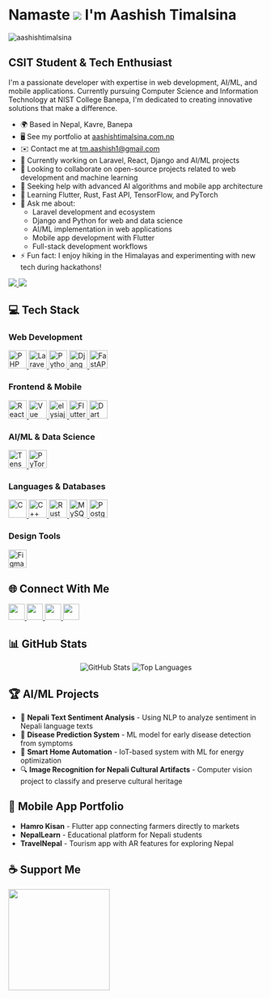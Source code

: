 # Namaste ![](https://user-images.githubusercontent.com/18350557/176309783-0785949b-9127-417c-8b55-ab5a4333674e.gif) I'm Aashish Timalsina

<p align="left"> 
    <img src="https://komarev.com/ghpvc/?username=aashishtimalsina&label=Profile%20views&color=0e75b6&style=flat" alt="aashishtimalsina" />
</p>

## CSIT Student & Tech Enthusiast

I'm a passionate developer with expertise in web development, AI/ML, and mobile applications. Currently pursuing Computer Science and Information Technology at NIST College Banepa, I'm dedicated to creating innovative solutions that make a difference.

* 🌍 Based in Nepal, Kavre, Banepa
* 🖥️ See my portfolio at [aashishtimalsina.com.np](http://aashishtimalsina.com.np)
* ✉️ Contact me at [tm.aashish1@gmail.com](mailto:tm.aashish1@gmail.com)
* 🔭 Currently working on Laravel, React, Django and AI/ML projects
* 👯 Looking to collaborate on open-source projects related to web development and machine learning
* 🤝 Seeking help with advanced AI algorithms and mobile app architecture
* 🌱 Learning Flutter, Rust, Fast API, TensorFlow, and PyTorch
* 💬 Ask me about:
  * Laravel development and ecosystem
  * Django and Python for web and data science
  * AI/ML implementation in web applications
  * Mobile app development with Flutter
  * Full-stack development workflows
* ⚡ Fun fact: I enjoy hiking in the Himalayas and experimenting with new tech during hackathons!

<a href="https://www.github.com/aashishtimalsina" target="_blank" rel="noreferrer">
    <img src="https://img.shields.io/github/followers/aashishtimalsina?logo=github&style=for-the-badge&color=facc15&labelColor=365314" />
</a>
<a href="https://www.twitter.com/@aashishtimi" target="_blank" rel="noreferrer">
    <img src="https://img.shields.io/twitter/follow/@aashishtimi?logo=github&style=for-the-badge&color=facc15&labelColor=365314"/>
</a>

## 💻 Tech Stack

### Web Development
<p align="left">
  <a href="https://www.php.net/" target="_blank" rel="noreferrer">
    <img src="https://raw.githubusercontent.com/danielcranney/readme-generator/main/public/icons/skills/php-colored.svg" width="36" height="36" alt="PHP" />
  </a>
  <a href="https://laravel.com/" target="_blank" rel="noreferrer">
    <img src="https://raw.githubusercontent.com/danielcranney/readme-generator/main/public/icons/skills/laravel-colored.svg" width="36" height="36" alt="Laravel" />
  </a>
  <a href="https://www.python.org/" target="_blank" rel="noreferrer">
    <img src="https://raw.githubusercontent.com/danielcranney/readme-generator/main/public/icons/skills/python-colored.svg" width="36" height="36" alt="Python" />
  </a>
  <a href="https://www.djangoproject.com/" target="_blank" rel="noreferrer">
    <img src="https://raw.githubusercontent.com/danielcranney/readme-generator/main/public/icons/skills/django-colored.svg" width="36" height="36" alt="Django" />
  </a>
  <a href="https://fastapi.tiangolo.com/" target="_blank" rel="noreferrer">
    <img src="https://raw.githubusercontent.com/danielcranney/readme-generator/main/public/icons/skills/fastapi-colored.svg" width="36" height="36" alt="FastAPI" />
  </a>
</p>

### Frontend & Mobile
<p align="left">
  <a href="https://www.react.dev/" target="_blank" rel="noreferrer">
    <img src="https://raw.githubusercontent.com/danielcranney/readme-generator/main/public/icons/skills/react-colored.svg" width="36" height="36" alt="React" />
  </a>
  <a href="https://vuejs.org/" target="_blank" rel="noreferrer">
    <img src="https://raw.githubusercontent.com/danielcranney/readme-generator/main/public/icons/skills/vuejs-colored.svg" width="36" height="36" alt="Vue" />
  </a>
  <a href="https://elysiajs.com/" target="_blank" rel="noreferrer">
    <img src="https://elysiajs.com/assets/elysia.svg" width="36" height="36" alt="elysiajs" />
  </a>
  <a href="https://flutter.dev/" target="_blank" rel="noreferrer">
    <img src="https://raw.githubusercontent.com/danielcranney/readme-generator/main/public/icons/skills/flutter-colored.svg" width="36" height="36" alt="Flutter" />
  </a>
  <a href="https://dart.dev/" target="_blank" rel="noreferrer">
    <img src="https://raw.githubusercontent.com/danielcranney/readme-generator/main/public/icons/skills/dart-colored.svg" width="36" height="36" alt="Dart" />
  </a>
</p>

### AI/ML & Data Science
<p align="left">
  <a href="https://www.tensorflow.org/" target="_blank" rel="noreferrer">
    <img src="https://raw.githubusercontent.com/danielcranney/readme-generator/main/public/icons/skills/tensorflow-colored.svg" width="36" height="36" alt="TensorFlow" />
  </a>
  <a href="https://pytorch.org/" target="_blank" rel="noreferrer">
    <img src="https://raw.githubusercontent.com/danielcranney/readme-generator/main/public/icons/skills/pytorch-colored.svg" width="36" height="36" alt="PyTorch" />
  </a>
  
</p>

### Languages & Databases
<p align="left">
  <a href="https://docs.microsoft.com/en-us/cpp/?view=msvc-170" target="_blank" rel="noreferrer">
    <img src="https://raw.githubusercontent.com/danielcranney/readme-generator/main/public/icons/skills/c-colored.svg" width="36" height="36" alt="C" />
  </a>
  <a href="https://docs.microsoft.com/en-us/cpp/?view=msvc-170" target="_blank" rel="noreferrer">
    <img src="https://raw.githubusercontent.com/danielcranney/readme-generator/main/public/icons/skills/cplusplus-colored.svg" width="36" height="36" alt="C++" />
  </a>
  <a href="https://www.rust-lang.org/" target="_blank" rel="noreferrer">
    <img src="https://raw.githubusercontent.com/danielcranney/readme-generator/main/public/icons/skills/rust-colored.svg" width="36" height="36" alt="Rust" />
  </a>
  <a href="https://www.mysql.com/" target="_blank" rel="noreferrer">
    <img src="https://raw.githubusercontent.com/danielcranney/readme-generator/main/public/icons/skills/mysql-colored.svg" width="36" height="36" alt="MySQL" />
  </a>
  <a href="https://www.postgresql.org/" target="_blank" rel="noreferrer">
    <img src="https://raw.githubusercontent.com/danielcranney/readme-generator/main/public/icons/skills/postgresql-colored.svg" width="36" height="36" alt="PostgreSQL" />
  </a>
</p>

### Design Tools
<p align="left">
  <a href="https://www.figma.com/" target="_blank" rel="noreferrer">
    <img src="https://raw.githubusercontent.com/danielcranney/readme-generator/main/public/icons/skills/figma-colored.svg" width="36" height="36" alt="Figma" />
  </a>
</p>

## 🌐 Connect With Me

<p align="left"> 
  <a href="https://www.linkedin.com/in/aashish-timalsina-4b8156206" target="_blank" rel="noreferrer">
    <img src="https://raw.githubusercontent.com/danielcranney/readme-generator/main/public/icons/socials/linkedin.svg" width="32" height="32" />
  </a> 
  <a href="http://www.medium.com/@tm.aashish1" target="_blank" rel="noreferrer">
    <img src="https://raw.githubusercontent.com/danielcranney/readme-generator/main/public/icons/socials/medium.svg" width="32" height="32" />
  </a> 
  <a href="https://www.youtube.com/@tm.aashish" target="_blank" rel="noreferrer">
    <img src="https://raw.githubusercontent.com/danielcranney/readme-generator/main/public/icons/socials/youtube.svg" width="32" height="32" />
  </a>
  <a href="https://discord.com/users/Aashish#6184" target="_blank" rel="noreferrer">
    <img src="https://raw.githubusercontent.com/danielcranney/readme-generator/main/public/icons/socials/discord.svg" width="32" height="32" />
  </a> 
</p>

## 📊 GitHub Stats

<div align="center">
  <img src="https://github-readme-stats.vercel.app/api?username=aashishtimalsina&theme=react&hide_border=false&include_all_commits=false&count_private=true" alt="GitHub Stats" />

  <img src="https://github-readme-stats.vercel.app/api/top-langs/?username=aashishtimalsina&theme=react&hide_border=false&include_all_commits=false&count_private=true&layout=compact" alt="Top Languages" />
</div>

## 🏆 AI/ML Projects

- 🤖 **Nepali Text Sentiment Analysis** - Using NLP to analyze sentiment in Nepali language texts
- 🧠 **Disease Prediction System** - ML model for early disease detection from symptoms
- 📱 **Smart Home Automation** - IoT-based system with ML for energy optimization
- 🔍 **Image Recognition for Nepali Cultural Artifacts** - Computer vision project to classify and preserve cultural heritage

## 📱 Mobile App Portfolio

- **Hamro Kisan** - Flutter app connecting farmers directly to markets
- **NepalLearn** - Educational platform for Nepali students
- **TravelNepal** - Tourism app with AR features for exploring Nepal

## ☕ Support Me

<a href="https://www.buymeacoffee.com/tm.aashish1">
  <img src="https://cdn.buymeacoffee.com/buttons/v2/default-yellow.png" width="200" />
</a>

